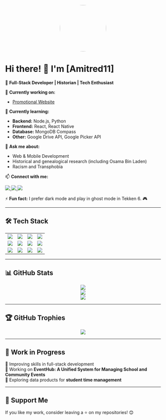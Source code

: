 <p align="center">
  <img src="https://github.com/Amitred11.png" width="150" height="150" style="border-radius: 50%;" />
</p>

# Hi there! 👋 I'm [Amitred11]  

🚀 **Full-Stack Developer | Historian | Tech Enthusiast**  

🔭 **Currently working on:**  
- [Promotional Website](https://github.com/Amitred11/PromotionalWebsite)  

🌱 **Currently learning:**  
- **Backend:** Node.js, Python  
- **Frontend:** React, React Native  
- **Database:** MongoDB Compass  
- **Other:** Google Drive API, Google Picker API  

💬 **Ask me about:**  
- Web & Mobile Development  
- Historical and genealogical research (including Osama Bin Laden)  
- Racism and Transphobia  

📫 **Connect with me:**  
<p align="left">
  <a href="https://www.linkedin.com/in/amadore-iii-leoncio-d-011841328/">
    <img src="https://img.shields.io/badge/LinkedIn-blue?logo=linkedin&style=for-the-badge" />
  </a>
  <a href="https://www.facebook.com/leoncio.amadoreiii/">
    <img src="https://img.shields.io/badge/Facebook-blue?logo=facebook&style=for-the-badge" />
  </a>
  <a href="https://github.com/Amitred11">
    <img src="https://img.shields.io/badge/GitHub-181717?logo=github&style=for-the-badge" />
  </a>
</p>

⚡ **Fun fact:** I prefer dark mode and play in ghost mode in Tekken 6. 🎮  

---

## 🛠 Tech Stack  
<table>
  <tr>
    <td><img src="https://img.shields.io/badge/-HTML5-E34F26?logo=html5&logoColor=white&style=for-the-badge" /></td>
    <td><img src="https://img.shields.io/badge/-CSS3-1572B6?logo=css3&logoColor=white&style=for-the-badge" /></td>
    <td><img src="https://img.shields.io/badge/-JavaScript-F7DF1E?logo=javascript&logoColor=black&style=for-the-badge" /></td>
    <td><img src="https://img.shields.io/badge/-PHP-777BB4?logo=php&logoColor=white&style=for-the-badge" /></td>
  </tr>
  <tr>
    <td><img src="https://img.shields.io/badge/-Node.js-339933?logo=node.js&logoColor=white&style=for-the-badge" /></td>
    <td><img src="https://img.shields.io/badge/-Python-3776AB?logo=python&logoColor=white&style=for-the-badge" /></td>
    <td><img src="https://img.shields.io/badge/-React-61DAFB?logo=react&logoColor=black&style=for-the-badge" /></td>
    <td><img src="https://img.shields.io/badge/-React%20Native-61DAFB?logo=react&logoColor=black&style=for-the-badge" /></td>
  </tr>
  <tr>
    <td><img src="https://img.shields.io/badge/-MongoDB-47A248?logo=mongodb&logoColor=white&style=for-the-badge" /></td>
    <td><img src="https://img.shields.io/badge/-MySQL-4479A1?logo=mysql&logoColor=white&style=for-the-badge" /></td>
    <td><img src="https://img.shields.io/badge/-Git-F05032?logo=git&logoColor=white&style=for-the-badge" /></td>
    <td><img src="https://img.shields.io/badge/-GitHub-181717?logo=github&logoColor=white&style=for-the-badge" /></td>
  </tr>
</table>

---

## 📊 GitHub Stats  
<p align="center">
  <img src="https://github-readme-stats.vercel.app/api?username=Amitred11&show_icons=true&theme=dark&hide_border=true" />
  <br />
  <img src="https://github-readme-stats.vercel.app/api/top-langs/?username=Amitred11&layout=compact&theme=dark&hide_border=true" />
  <br />
  <img src="https://streak-stats.demolab.com?user=Amitred11&theme=dark&hide_border=true" />
</p>

---

## 🏆 GitHub Trophies  
<p align="center">
  <img src="https://github-profile-trophy.vercel.app/?username=Amitred11&theme=darkhub&column=7" />
</p>

---

## 🚀 Work in Progress  
🔹 Improving skills in full-stack development  
🔹 Working on **EventHub: A Unified System for Managing School and Community Events**  
🔹 Exploring data products for **student time management**  

---

## 🤝 Support Me  
If you like my work, consider leaving a ⭐ on my repositories! 😊  
